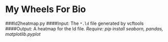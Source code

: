 # My Wheels For Bio

###ld2heatmap.py
####Input: 
The `*.ld` file generated by vcftools
####Output: 
A heatmap for the ld file.
*Require: pip install seaborn, pandas, matplotlib.pyplot*
